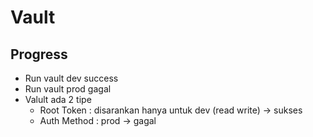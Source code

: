 # Vault

## Progress
- Run vault dev success
- Run vault prod gagal
- Valult ada 2 tipe 
  - Root Token : disarankan hanya untuk dev (read write) -> sukses
  - Auth Method : prod -> gagal